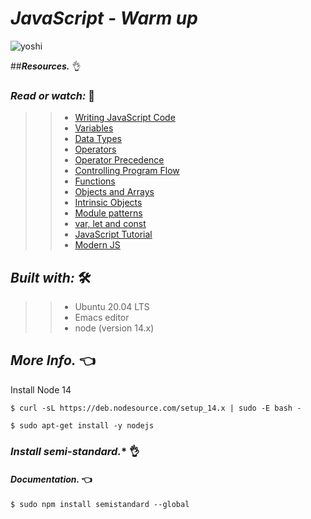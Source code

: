 # **_JavaScript - Warm up_**


![yoshi](http://pa1.narvii.com/6364/8715acadcdb156e52a3e33095cdeb17c1b2c10a0_00.gif)

##**_Resources._** 👌

### **_Read or watch:_** 📑

>> * [Writing JavaScript Code](https://intranet.hbtn.io/rltoken/OdMLtl6Y9mpQkaoEqJCRSg)
>> * [Variables](https://intranet.hbtn.io/rltoken/iE6zaLw7pybp648IfRmk5Q)
>> * [Data Types](https://intranet.hbtn.io/rltoken/4td1BbZAYn4Dldi6k0CY7A)
>> * [Operators](https://intranet.hbtn.io/rltoken/OdMLtl6Y9mpQkaoEqJCRSg)
>> * [Operator Precedence](https://intranet.hbtn.io/rltoken/ALCoiVRvxmsjdqCUdWC_lg)
>> * [Controlling Program Flow](https://intranet.hbtn.io/rltoken/Nlfhdy6Thyu_WgtBSqoAUw)
>> * [Functions](https://intranet.hbtn.io/rltoken/Ta66PZ6_16K3q99oELvjkQ)
>> * [Objects and Arrays](https://intranet.hbtn.io/rltoken/osu583B5jskDVwmcm50-NQ)
>> * [Intrinsic Objects](https://intranet.hbtn.io/rltoken/osu583B5jskDVwmcm50-NQ)
>> * [Module patterns](https://intranet.hbtn.io/rltoken/mduSK-WOoRe6WohU1p2zZQ)
>> * [var, let and const](https://intranet.hbtn.io/rltoken/kNWuHjyUvjr74wU2hBqd_A)
>> * [JavaScript Tutorial](https://intranet.hbtn.io/rltoken/qkp1hdLiI8DJje88bxcL6w)
>> * [Modern JS](https://intranet.hbtn.io/rltoken/ieSajamJQ-Nv3XzcS_d5lA)


## **_Built with:_**  🛠️

>> * Ubuntu 20.04 LTS
>> * Emacs editor
>> * node (version 14.x)

## **_More Info._**  👈

Install Node 14

`$ curl -sL https://deb.nodesource.com/setup_14.x | sudo -E bash -`

`$ sudo apt-get install -y nodejs`

### **_Install semi-standard._***  👌

#### **_Documentation._** 👈

`$ sudo npm install semistandard --global`
